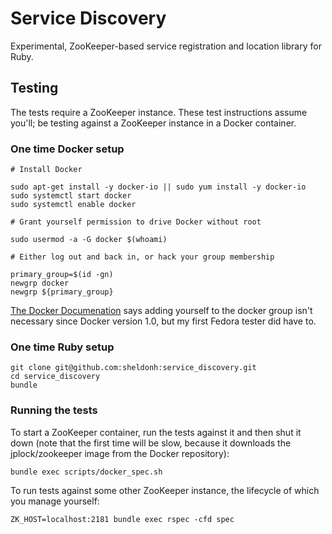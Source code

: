 # Service Discovery

Experimental, ZooKeeper-based service registration and location library for Ruby.

## Testing

The tests require a ZooKeeper instance. These test instructions assume you'll;
be testing against a ZooKeeper instance in a Docker container.

### One time Docker setup

```
# Install Docker

sudo apt-get install -y docker-io || sudo yum install -y docker-io
sudo systemctl start docker
sudo systemctl enable docker

# Grant yourself permission to drive Docker without root

sudo usermod -a -G docker $(whoami)

# Either log out and back in, or hack your group membership

primary_group=$(id -gn)
newgrp docker
newgrp ${primary_group}
```

[The Docker Documenation](http://docs.docker.com/installation/fedora/)
says adding yourself to the docker group isn't necessary since Docker version 1.0,
but my first Fedora tester did have to.

### One time Ruby setup

```
git clone git@github.com:sheldonh:service_discovery.git
cd service_discovery
bundle
```

### Running the tests

To start a ZooKeeper container, run the tests against it and then shut it down
(note that the first time will be slow, because it downloads the jplock/zookeeper image from the Docker repository):

```
bundle exec scripts/docker_spec.sh
```

To run tests against some other ZooKeeper instance, the lifecycle of which you manage yourself:

```
ZK_HOST=localhost:2181 bundle exec rspec -cfd spec
```

